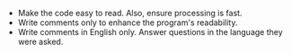 * Make the code easy to read. Also, ensure processing is fast.
* Write comments only to enhance the program's readability.
* Write comments in English only. Answer questions in the language they were asked.